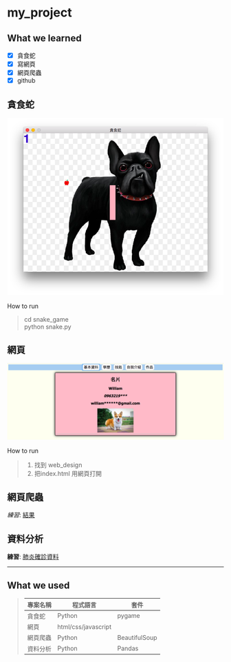 # my_project


## What we learned
- [x] 貪食蛇
- [x] 寫網頁
- [x] 網頁爬蟲
- [x] github

## 貪食蛇
![snake](pic/snake.png)

How to run  
>cd snake_game  
> python snake.py  

## 網頁
![web](pic/webpage.png)

How to run  
> 1. 找到 web_design  
> 2. 把index.html 用網頁打開    

## 網頁爬蟲
*練習*: [結果](web_spider/nba.csv)

## 資料分析
**練習**: [肺炎確診資料](pandas/covid19.csv)  

---  

## What we used
>|專案名稱|程式語言|套件|
>|---|---|---|
>|貪食蛇|Python|pygame|
>|網頁|html/css/javascript||
>|網頁爬蟲|Python|BeautifulSoup|
>|資料分析|Python|Pandas|

<!-- 這是一行註解-->